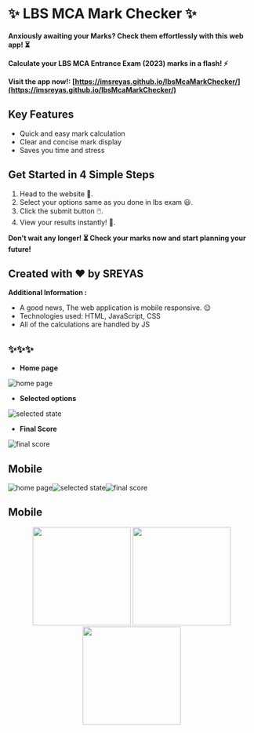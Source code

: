 # ✨ LBS MCA Mark Checker ✨

**Anxiously awaiting your Marks? Check them effortlessly with this web app! ⏳**

**Calculate your LBS MCA Entrance Exam (2023) marks in a flash! ⚡️**

**Visit the app now!: [https://imsreyas.github.io/lbsMcaMarkChecker/](https://imsreyas.github.io/lbsMcaMarkChecker/)**

## Key Features

- Quick and easy mark calculation
- Clear and concise mark display 
- Saves you time and stress 

## Get Started in 4 Simple Steps

1. Head to the website 🚀.
2. Select your options same as you done in lbs exam 😃.
3. Click the submit button 🖱️.
4. View your results instantly! 🎉.

**Don't wait any longer! ⏳ Check your marks now and start planning your future!**

## Created with ❤️ by **SREYAS**

**Additional Information :**

- A good news, The web application is mobile responsive. 😉
- Technologies used: HTML, JavaScript, CSS
- All of the calculations are handled by JS

✨✨✨
---
- **Home page**

![home page](./screenshots/desktop/home.png)

- **Selected options**

![selected state](./screenshots/desktop/selected.png)

- **Final Score**

![final score](./screenshots/desktop/finalscore.png)

**Mobile**
---

![home page](./screenshots/mobile/home.png)![selected state](./screenshots/mobile/selected.png)![final score](./screenshots/mobile/finalscore.png)

**Mobile**
---

<p align="center">
  <img src="./screenshots/mobile/home.png" width="200px" />
  <img src="./screenshots/mobile/selected.png" width="200px" />
  <img src="./screenshots/mobile/finalscore.png" width="200px" />
</p>


